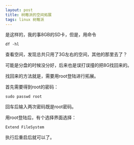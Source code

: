 ```yaml
---
layout: post
title: 树莓派的空间拓展
tags: linux 树莓派
---
```


是这样的，我的事8GB的SD卡，但是，用命令

	df -hl

查看空间，发现总共只用了3G左右的空间，其他的那里去了？

可能是分盘的时候没分好，后来也是误打误撞的把8G找回来的。

找回来的方法就是，需要用root登陆进行拓展。

首先需要得到root的密码：

	sudo passwd root

回车后输入两次密码既是root密码。

用root登陆后，有个选择界面选择：

	Extend FileSystem

执行后重启后就可以了。 